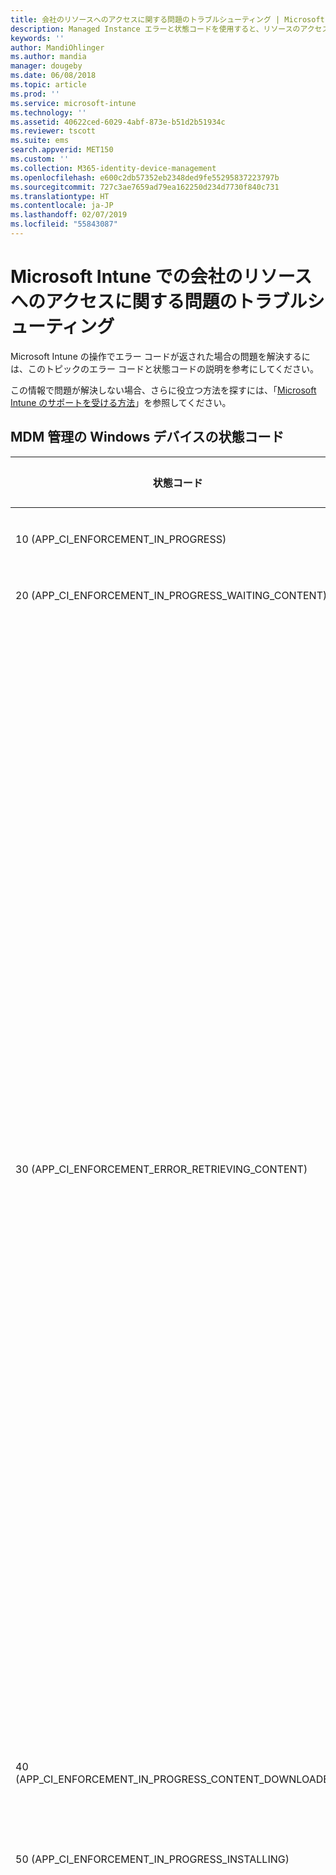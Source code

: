 ```yaml
---
title: 会社のリソースへのアクセスに関する問題のトラブルシューティング | Microsoft Docs
description: Managed Instance エラーと状態コードを使用すると、リソースのアクセスに関する問題のトラブルシューティングに役立ちます。
keywords: ''
author: MandiOhlinger
ms.author: mandia
manager: dougeby
ms.date: 06/08/2018
ms.topic: article
ms.prod: ''
ms.service: microsoft-intune
ms.technology: ''
ms.assetid: 40622ced-6029-4abf-873e-b51d2b51934c
ms.reviewer: tscott
ms.suite: ems
search.appverid: MET150
ms.custom: ''
ms.collection: M365-identity-device-management
ms.openlocfilehash: e600c2db57352eb2348ded9fe55295837223797b
ms.sourcegitcommit: 727c3ae7659ad79ea162250d234d7730f840c731
ms.translationtype: HT
ms.contentlocale: ja-JP
ms.lasthandoff: 02/07/2019
ms.locfileid: "55843087"
---
```

# <a name="troubleshoot-company-resource-access-problems-with-microsoft-intune"></a>Microsoft Intune での会社のリソースへのアクセスに関する問題のトラブルシューティング

Microsoft Intune の操作でエラー コードが返された場合の問題を解決するには、このトピックのエラー コードと状態コードの説明を参考にしてください。

この情報で問題が解決しない場合、さらに役立つ方法を探すには、「[Microsoft Intune のサポートを受ける方法](get-support.md)」を参照してください。

## <a name="status-codes-for-mdm-managed-windows-devices"></a>MDM 管理の Windows デバイスの状態コード

|状態コード|エラー メッセージ|対処|
|---------------|-----------------|--------------|
|10 (APP_CI_ENFORCEMENT_IN_PROGRESS)|インストールが進行中||
|20 (APP_CI_ENFORCEMENT_IN_PROGRESS_WAITING_CONTENT)|コンテンツを待機中||
|30 (APP_CI_ENFORCEMENT_ERROR_RETRIEVING_CONTENT)|コンテンツを取得中|考えられる原因:ジョブ状態 30 は、ユーザーによるアプリのダウンロードが失敗したことを示します。<br /><br />考えられる原因は、次のとおりです。<br /><br />ダウンロードの進行中に、デバイスがインターネット接続を失った。<br /><br />登録時にデバイスに発行される証明書の有効期限が切れた。<br /><br />軽減策:<br /><br />デバイスのコントロール パネルから [会社のアプリ] アプリを起動して、デバイスの証明書が期限切れになっていないことを確認します。期限切れになっている場合は、デバイスを再登録する必要があります。<br /><br />デバイスがインターネットに接続されていることを確認し、アプリをもう一度要求してみます。|
|40 (APP_CI_ENFORCEMENT_IN_PROGRESS_CONTENT_DOWNLOADED)|コンテンツのダウンロードが完了しました||
|50 (APP_CI_ENFORCEMENT_IN_PROGRESS_INSTALLING)|インストールが進行中||
|60 (APP_CI_ENFORCEMENT_ERROR_INSTALLING)|インストール エラーが発生しました|アプリのダウンロード後に、インストールが失敗しました。<br /><br />アプリの署名に使用されたコード署名証明書が、デバイスに存在しません。<br /><br />アプリケーションが依存するフレームワーク依存関係が、デバイスにインストールされていません。<br /><br />アプリの署名に使用されたコード署名証明書がデバイス上に存在することを確認し、この証明書がすべてのエンタープライズ登録済み Windows RT デバイスの対象となっていることを管理者に確認します。<br /><br />フレームワーク依存関係が見つからないためにインストールが失敗した場合、管理者はアプリケーション パッケージとフレームワークをパッケージ化して、アプリケーションを再公開する必要があります。<br /><br />ダウンロードされたアプリケーション パッケージが、有効なパッケージではないか、破損していたか、デバイスの OS バージョンと互換性がない可能性があります。|
|70 (APP_CI_ENFORCEMENT_SUCCEEDED)|インストールが成功しました||
|80 (APP_CI_ENFORCEMENT_IN_PROGRESS)|アンインストールの進行中||
|90 (APP_CI_ENFORCEMENT_ERROR)|アンインストール エラーが発生しました||
|100 (APP_CI_ENFORCEMENT_SUCCEEDED)|アンインストールが成功しました||
|110 (APP_CI_ENFORCEMENT_ERROR)|コンテンツのハッシュが一致しません||
|120 (APP_CI_ENFORCEMENT_ERROR)|SLK / サイド ローディングが有効になっていません||
|130 (APP_CI_ENFORCEMENT_ERROR)|MSADP ライセンスのインストールが失敗しました||
|状態なし (APP_CI_ENFORCEMENT_UNKNOWN)|該当なし|状態は現在不明です。|

## <a name="company-resource-access-common-errors"></a>会社のリソースへのアクセス (一般的なエラー)

|状態コード|16 進数のエラー コード|エラー メッセージ|
|---------------|--------------------------|-----------------|
|-2016281101|0x87D1FDF3|MDM CRP 要求が見つかりません|
|-2016281102|0x87D1FDF2|NDES URL が見つかりません|
|-2016281103|0x87D1FDF1|MDM CRP 証明書情報が見つかりません|
|-2016281104|0x87D1FDF0|MDM CI 証明書情報が見つかりません|
|-2016281105|0x87D1FDEF|ルールを評価できませんでした|
|-2016281106|0x87D1FDEE|競合解決で失われたため、適用できません|
|-2016281107|0x87D1FDED|サポートされていない設定検出ソースです|
|-2016281108|0x87D1FDEC|参照された設定が CI で見つかりません|
|-2016281109|0x87D1FDEB|データ型を変換できませんでした|
|-2016281110|0x87D1FDEA|CIM 設定のパラメーターが無効です|
|-2016281111|0x87D1FDE9|このデバイスには該当しません|
|-2016281112|0x87D1FDE8|修復できませんでした|
|-2016330905|0x87D13B67|アプリの状態が不明です|
|-2016330906|0x87D13B66|アプリは管理されているものの、ユーザーによって削除されました|
|-2016330907|0x87D13B65|デバイスは引き換えコードを適用しています|
|-2016330908|0x87D13B64|アプリのインストールに失敗しました|
|-2016330909|0x87D13B63|ユーザーがアプリの更新の提案を拒否しました|
|-2016330910|0x87D13B62|ユーザーがアプリのインストールの提案を拒否しました|
|-2016330911|0x87D13B61|管理対象のアプリをインストールできるようになる前に、ユーザーがアプリをインストールしました|
|-2016330912|0x87D13B60|アプリのインストールがスケジュールされているものの、トランザクションを完了するには引き換えコードが必要です|
|-2016341109|0x87D1138B|iOS デバイスがエラーを返しました|
|-2016341110|0x87D1138A|形式が正しくないため iOS デバイスがコマンドを拒否しました|
|-2016341111|0x87D11389|iOS デバイスが予期されないアイドル ステータスを返しました|
|-2016341112|0x87D11388|iOS デバイスは現在ビジーです|

## <a name="errors-returned-by-ios-devices"></a>iOS デバイスによって返されるエラー

### <a name="company-portal-errors"></a>ポータル サイトのエラー

|ポータル サイトのエラー テキスト|HTTP 状態コード|その他のエラー情報|
|---|---|---|
|__内部サーバーに関する問題__ <br>サーバー上の内部エラーのため、サーバーに到達できなかった可能性があります。 再試行し、それでもこの問題が解決しない場合は IT 管理者に問い合わせてください。|500 エラー|このエラーは、Intune サービスの問題によって発生している可能性があります。 この場合、ユーザー側の問題ではない可能性が高いため、Intune サービス側で問題を解決する必要があります。|
|__一時的に利用不可__ <br>サービスが一時的に利用不可のため、サーバーに到達できなかった可能性があります。 再試行し、それでもこの問題が解決しない場合は IT 管理者に問い合わせてください。|503 エラー|サービスがメンテナンス中など、一時的な Intune サービスの問題が原因の可能性があります。 この場合、ユーザー側の問題ではない可能性が高いため、Intune サービス側で問題を解決する必要があります。|
|__サーバーに接続できません__ <br>サーバーに到達できなかった可能性があります。 再試行し、それでもこの問題が解決しない場合は IT 管理者に問い合わせてください。|関連する HTTP 状態コードがありません|サーバーに対するセキュリティで保護された接続を確立できませんでした。使用されている証明書に関する SSL の問題の可能性があります。 この問題は、ユーザーの構成が Apple の App Transport Security (ATS) に関する要件に準拠していないことが原因の可能性があります。|
|__問題が発生しました__ <br>ポータル サイト クライアントを読み込むことができません。 再試行し、それでもこの問題が解決しない場合は IT 管理者に問い合わせてください。|400 エラー|より具体的なエラー メッセージがない 400 番台の HTTP 状態コードのエラーの場合、このメッセージが表示されます。 これは、iOS 用ポータル サイト アプリで発生するクライアント側エラーです。|
|__サーバーに到達できません__ <br>サーバーに到達できなかった可能性があります。 再試行し、それでもこの問題が解決しない場合は IT 管理者に問い合わせてください。|500 エラー|より具体的なエラー メッセージがない 500 番台の HTTP 状態コードのエラーの場合、このメッセージが表示されます。 これは、Intune サービスで発生するサーバー側エラーです。|

### <a name="service-errors"></a>サービスのエラー

|状態コード|16 進数のエラー コード|エラー メッセージ|
|---------------|--------------------------|-----------------|
|-2016299111|0x87D1B799|内部エラー。|
|-2016299112|0x87D1B798|内部エラー。|
|-2016300111|0x87D1B3B1|36001: (内部エラー)|
|-2016300112|0x87D1B3B0|36000: 携帯ネットワークは既に構成されています|
|-2016301110|0x87D1AFCA|35002: 単一のペイロードで複数のフォントが見つかりました|
|-2016301111|0x87D1AFC9|35001: フォントのインストールに失敗しました|
|-2016301112|0x87D1AFC8|35000: フォント データが無効です|
|-2016302109|0x87D1ABE3|34003: Kerberos プリンシパル名が無効です|
|-2016302110|0x87D1ABE2|34002: Kerberos プリンシパル名が見つかりません|
|-2016302111|0x87D1ABE1|34001: URL の一致パターンが無効です|
|-2016302112|0x87D1ABE0|34000: アプリ識別子の一致パターンが無効です|
|-2016304112|0x87D1A410|32000: アプリが多すぎます|
|-2016305111|0x87D1A029|31001: 設定を適用できません|
|-2016305112|0x87D1A028|31000: 資格情報を適用できません|
|-2016306111|0x87D19C41|30001: タイムアウトしました|
|-2016306112|0x87D19C40|30000: 認証に失敗しました|
|-2016307109|0x87D1985B|29003: 証明書データに問題があります|
|-2016307110|0x87D1985A|29002:|
|-2016307111|0x87D19859|29001:|
|-2016307112|0x87D19858|29000: デバイスが管理されていません|
|-2016308110|0x87D19472|28002: 壁紙を設定できません|
|-2016308111|0x87D19471|28001: 壁紙の画像に問題があります|
|-2016308112|0x87D19470|28000: 不明な項目です|
|-2016310111|0x87D18CA1|26001: ファイル レベルの暗号化はサポートされていません|
|-2016310112|0x87D18CA0|26000: ブロック レベルの暗号化はサポートされていません|
|-2016311110|0x87D188BA|25002: 削除できません|
|-2016311111|0x87D188B9|25001: インストールできません|
|-2016311112|0x87D188B8|25000: プロファイルに問題があります|
|-2016312109|0x87D184D3|24003: 最終的なプロファイルに問題があります|
|-2016312110|0x87D184D2|24002: ID ペイロードに問題があります|
|-2016312111|0x87D184D1|24001: 属性ディクショナリに署名できません|
|-2016312112|0x87D184D0|24000: 属性ディクショナリを作成できません|
|-2016313110|0x87D180EA|23002: サーバー証明書が無効です|
|-2016313111|0x87D180E9|23001: サーバーの応答に問題があります|
|-2016313112|0x87D180E8|23000: ID に問題があります|
|-2016314099|0x87D17D0D|22013: PKIOperation 応答が無効です|
|-2016314100|0x87D17D0C|22012: CACertificate を格納できません|
|-2016314101|0x87D17D0B|22011: CSR を生成できません|
|-2016314102|0x87D17D0A|22010: 一時的な ID を格納できません|
|-2016314103|0x87D17D09|22009: 一時的な ID を作成できません|
|-2016314104|0x87D17D08|22008: ID を作成できません|
|-2016314105|0x87D17D07|22007: 署名入り証明書が無効です|
|-2016314106|0x87D17D06|22006: CACaps が不十分です|
|-2016314107|0x87D17D05|22005: ネットワーク エラー|
|-2016314108|0x87D17D04|22004: サポートされていない証明書構成です|
|-2016314109|0x87D17D03|22003: RAResponse が無効です|
|-2016314110|0x87D17D02|22002: CAResponse が無効です|
|-2016314111|0x87D17D01|22001: キー ペアを生成できません|
|-2016314112|0x87D17D00|22000: キーの使用が無効です|
|-2016315105|0x87D1791F|21007: アカウントを検証できません|
|-2016315106|0x87D1791E|21006: 証明書の暗号化を解除できません|
|-2016315107|0x87D1791D|21005: アカウントが一意ではありません (電子メールのプロファイルがすでにデバイス上に存在しています)|
|-2016315108|0x87D1791C|21004: アカウントを作成できません|
|-2016315109|0x87D1791B|21003: ホスト名がありません|
|-2016315110|0x87D1791A|21002: サーバーの暗号化ポリシーに準拠できません|
|-2016315111|0x87D17919|21001: サーバーのポリシーに準拠できません|
|-2016315112|0x87D17918|21000: サーバーからポリシーを取得できません|
|-2016316110|0x87D17532|20002: アカウントが一意ではありません|
|-2016316111|0x87D17531|20001: ホスト名がありません|
|-2016316112|0x87D17530|20000: アカウントを作成できません|
|-2016317110|0x87D1714A|19002: アカウントが一意ではありません|
|-2016317111|0x87D17149|19001: ホスト名がありません|
|-2016317112|0x87D17148|19000: アカウントを作成できません|
|-2016318110|0x87D16D62|18002: 資格情報が無効です|
|-2016318111|0x87D16D61|18001: ホストに到達できません|
|-2016318112|0x87D16D60|18000: 不明なエラーです|
|-2016319110|0x87D1697A|17002: アカウントが一意ではありません|
|-2016319111|0x87D16979|17001: ホスト名がありません|
|-2016319112|0x87D16978|17000: アカウントを作成できません|
|-2016320110|0x87D16592|16002: アカウントが一意ではありません|
|-2016320111|0x87D16591|16001: ホスト名がありません|
|-2016320112|0x87D16590|16000: サブスクリプションを作成できません|
|-2016321109|0x87D161AB|15003: 証明書が無効です|
|-2016321110|0x87D161AA|15002: ネットワーク構成をロックできません|
|-2016321111|0x87D161A9|15001: VPN を削除できません|
|-2016321112|0x87D161A8|15000: VPN をインストールできません|
|-2016322110|0x87D15DC2|14002: クラウド構成は既に存在します|
|-2016322111|0x87D15DC1|14001: デバイスがロックされています|
|-2016322112|0x87D15DC0|14000: フィールドが無効です|
|-2016323107|0x87D159DD|13005: プロキシを設定できません|
|-2016323108|0x87D159DC|13004: EAP を設定できません|
|-2016323109|0x87D159DB|13003: WiFi 構成を作成できません|
|-2016323110|0x87D159DA|13002: パスワードが必要です|
|-2016323111|0x87D159D9|13001: ユーザー名が必要です|
|-2016323112|0x87D159D8|13000: インストールできません|
|-2016324070|0x87D1561A|12042: 不明なロケール コードです|
|-2016324071|0x87D15619|12041: 不明な言語コードです|
|-2016324072|0x87D15618|12040: iTunes Store へのログインが必要です|
|-2016324073|0x87D15617|12039: (未使用)|
|-2016324074|0x87D15616|12038: アプリが管理されていません|
|-2016324075|0x87D15615|12037: 引き換えコードが無効です|
|-2016324076|0x87D15614|12036: 現在の状態ではアプリを削除できません|
|-2016324077|0x87D15613|12035: アプリを購入できません|
|-2016324078|0x87D15612|12034: URL が HTTPS ではありません|
|-2016324079|0x87D15611|12033: マニフェストが無効です|
|-2016324080|0x87D15610|12032: マニフェストに含まれるアプリが多すぎます|
|-2016324081|0x87D1560F|12031: アプリのインストールが無効になっています|
|-2016324082|0x87D1560E|12030: URL が無効です|
|-2016324083|0x87D1560D|12029: アプリが管理されていません|
|-2016324084|0x87D1560C|12028: 引き換えを待機していません|
|-2016324085|0x87D1560B|12027: アプリではありません|
|-2016324086|0x87D1560A|12026: アプリは既にキューに登録されています|
|-2016324087|0x87D15609|12025: アプリは既にインストールされています|
|-2016324088|0x87D15608|12024: アプリ マニフェストを検証できませんでした|
|-2016324089|0x87D15607|12023: アプリ ID を検証できませんでした|
|-2016324090|0x87D15606|12022: トピックが無効です|
|-2016324091|0x87D15605|12021: 要求の種類が無効です|
|-2016324092|0x87D15604|12020: サーバーによって承認されていません|
|-2016324093|0x87D15603|12019: エスクロー シークレットをコピーできません|
|-2016324094|0x87D15602|12018: エスクロー キーバッグのデータをコピーできません|
|-2016324095|0x87D15601|12017: エスクロー keybag を作成できません|
|-2016324096|0x87D15600|12016: ID が見つかりません|
|-2016324097|0x87D155FF|12015: プッシュ トークンを取得できません|
|-2016324098|0x87D155FE|12014: プロビジョニング プロファイルが管理されていません|
|-2016324099|0x87D155FD|12013: プロファイルが管理されていません|
|-2016324100|0x87D155FC|12012: MDM の置換が一致しません|
|-2016324101|0x87D155FB|12011: MDM の構成が無効です|
|-2016324102|0x87D155FA|12010: 内部不整合エラー|
|-2016324103|0x87D155F9|12009: 代替プロファイルが無効です|
|-2016324104|0x87D155F8|12008: 要求の形式が正しくありません|
|-2016324105|0x87D155F7|12007: 承認されていません|
|-2016324106|0x87D155F6|12006: リダイレクトが拒否されました|
|-2016324107|0x87D155F5|12005: 証明書が見つかりません|
|-2016324108|0x87D155F4|12004: プッシュ証明書が無効です|
|-2016324109|0x87D155F3|12003: チャレンジの応答が無効です|
|-2016324110|0x87D155F2|12002: チェックインできません|
|-2016324111|0x87D155F1|12001: MDM インスタンスが複数存在します|
|-2016324112|0x87D155F0|12000: アクセス権が無効です|
|-2016325111|0x87D15209|11001: カスタム APN は既にインストールされています|
|-2016325112|0x87D15208|11000: APN をインストールできません|
|-2016326111|0x87D14E21|10001: 署名者が無効です|
|-2016326112|0x87D14E20|10000: 既定のものをインストールできません|
|-2016327106|0x87D14A3E|9006: 証明書が ID ではありません|
|-2016327107|0x87D14A3D|9005: 証明書の形式が正しくありません|
|-2016327108|0x87D14A3C|9004: ルート証明書を格納できません|
|-2016327109|0x87D14A3B|9003: WAPI データを格納できません|
|-2016327110|0x87D14A3A|9002: 証明書を格納できません|
|-2016327111|0x87D14A39|9001: ペイロードの証明書が多すぎます|
|-2016327112|0x87D14A38|9000: パスワードが無効です|
|-2016328112|0x87D14650|8000: Web クリップをインストールできません|
|-2016329105|0x87D1426F|7007: SMTP アカウントが正しく構成されていません|
|-2016329106|0x87D1426E|7006: POP アカウントが正しく構成されていません|
|-2016329107|0x87D1426D|7005: IMAP アカウントが正しく構成されていません|
|-2016329108|0x87D1426C|7004: SMIME 証明書に問題があります|
|-2016329109|0x87D1426B|7003:SMIME 証明書が見つかりません|
|-2016329110|0x87D1426A|7002: 検証中に不明なエラーが発生しました|
|-2016329111|0x87D14269|7001: 証明書が無効です|
|-2016329112|0x87D14268|7000: ホストに到達できません|
|-2016330110|0x87D13E82|6002: クエリを作成できません|
|-2016330111|0x87D13E81|6001: 文字列が空です|
|-2016330112|0x87D13E80|6000: キーチェーン システム エラー|
|-2016331097|0x87D13AA7|5015: 猶予期間を設定できません|
|-2016331098|0x87D13AA6|5014: パスコードを設定できません|
|-2016331099|0x87D13AA5|5013: パスコードを消去できません|
|-2016331100|0x87D13AA4|5012: (未使用)|
|-2016331101||5011: パスコードが間違っています|
|-2016331102||5010: デバイスがロックされました|
|-2016331103|0x87D13AA4|5009: (未使用)|
|-2016331104|0x87D13AA0|5008: パスコードが新しすぎます|
|-2016331105|0x87D13A9F|5007: パスコードの有効期限が切れています|
|-2016331106|0x87D13AA3|5006: パスコードにはアルファベットを含める必要があります|
|-2016331107|0x87D13A9D|5005: パスコードには数字を含める必要があります|
|-2016331108|0x87D13A9C|5004: パスコードに昇順または降順の文字が含まれています|
|-2016331109|0x87D13A9B|5003: パスコードに文字の繰り返しがあります|
|-2016331110|0x87D13A9A|5002: 特殊文字が少なすぎます|
|-2016331111|0x87D13A99|5001: 一意の文字が少なすぎます|
|-2016331112|0x87D13A98|5000: パスコードが短すぎます|
|-2016332093|0x87D136C3|4019: アプリ ロック ペイロードが複数存在します|
|-2016332094|0x87D136C2|4018: APN または携帯ネットワーク ペイロードが複数存在します|
|-2016332095|0x87D136C1|4017: グローバル HTTPProxy ペイロードが複数存在します|
|-2016332096|0x87D136C0|4016: (内部エラー)|
|-2016332097|0x87D136BF|4015: 代替プロファイルに MDM ペイロードが含まれていません|
|-2016332098|0x87D136BE|4014: 利用できるデバイス ID がありません|
|-2016332099|0x87D136BD|4013: 更新に失敗しました|
|-2016332100|0x87D136BC|4012: プロファイルは更新できません|
|-2016332101|0x87D136BB|4011: 最終的なプロファイルが構成プロファイルではありません|
|-2016332102|0x87D136BA|4010: 更新されたプロファイルに同じ識別子がありません|
|-2016332103|0x87D136B9|4009: デバイスがロックされています|
|-2016332104|0x87D136B8|4008: 証明書が一致しません|
|-2016332105|0x87D136B7|4007: 認識できないファイル形式です|
|-2016332106|0x87D136B6|4006: プロファイルの削除日が過去の日付です|
|-2016332107|0x87D136B5|4005: パスコードが適合しません|
|-2016332108|0x87D136B4|4004: ユーザーがインストールを取り消しました|
|-2016332109|0x87D136B3|4003: プロファイルがインストールのキューに登録されていません|
|-2016332110|0x87D136B2|4002: UUID が重複しています|
|-2016332111|0x87D136B1|4001: インストール エラー|
|-2016332112|0x87D136B0|4000: プロファイルを解析できません|
|-2016333111|0x87D132C9|3001: 値の比較の意味に一貫性がありません (内部エラー)|
|-2016333112|0x87D132C8|3000: 制限の意味に一貫性がありません (内部エラー)|
|-2016334108|0x87D12EE4|2004: サポートされていないフィールド値です|
|-2016334109|0x87D12EE3|2003: フィールドのデータ型に問題があります|
|-2016334110|0x87D12EE2|2002: 必要なフィールドが見つかりません|
|-2016334111|0x87D12EE1|2001: サポートされていないペイロード バージョンです|
|-2016334112|0x87D12EE0|2000: ペイロードの形式が正しくありません|
|-2016335102|0x87D12B02|1010: サポートされていないフィールド値です|
|-2016335103|0x87D12B01|1009: プロファイルのインストール エラー|
|-2016335104|0x87D12B00|1008: ペイロード識別子が一意ではありません|
|-2016335105|0x87D12AFF|1007: UUID が一意ではありません|
|-2016335106|0x87D12AFE|1006: 暗号化を解除できません|
|-2016335107|0x87D12AFD|1005: プロファイルが空です|
|-2016335108|0x87D12AFC|1004: 署名に問題があります|
|-2016335109|0x87D12AFB|1003: フィールドのデータ型に問題があります|
|-2016335110|0x87D12AFA|1002: 必要なフィールドが見つかりません|
|-2016335111|0x87D12AF9|1001: サポートされていないプロファイル バージョンです|
|-2016335112|0x87D12AF8|1000: プロファイルの形式が正しくありません|

## <a name="oma-response-codes"></a>OMA 応答コード

|状態コード|16 進数のエラー コード|エラー メッセージ|
|---------------|--------------------------|-----------------|
|-2016344008|0x87D10838|(1404):証明書へのアクセスが拒否されました|
|-2016344009|0x87D10837|(1403):証明書が見つかりません|
|-2016344010|0x87D10836|DCMO(1402):操作に失敗しました|
|-2016344011|0x87D10835|DCMO(1401):ユーザーに確認メッセージが表示されたときに、ユーザーが処理を受け入れないことを選択しました|
|-2016344012|0x87D10834|DCMO(1400):クライアント エラー|
|-2016344108|0x87D107D4|DCMO(1204):デバイスの機能は無効になっています。ユーザーが再度有効にすることができます。|
|-2016344109|0x87D107D3|DCMO(1203):デバイスの機能は無効になっています。ユーザーが再度有効にすることはできません。|
|-2016344110|0x87D107D2|DCMO(1202):デバイスの機能が正常に有効になりましたが、現在デタッチされています。|
|-2016344111|0xF3FB4D95|DCMO(1201):デバイスの機能が正常に有効になり、現在アタッチされています。|
|-2016344112|0x87D107D0|DCMO(1200):処理が正常に完了しました|
|-2016345595|0x87D10205|Syncml(517):アトミック コマンドへの応答が長すぎて単一のメッセージに収まりません。|
|-2016345596|0x87D10204|Syncml(516):コマンドが Atomic 要素内にあり、Atomic の実行に失敗しました。 このコマンドは正常にロールバックされませんでした。|
|-2016345598|0x87D10202|Syncml(514):SyncML コマンドを正常に完了できませんでした。コマンドを処理する前に、処理が取り消されました。|
|-2016345599|0x87D10201|Syncml(513):SyncML 要求メッセージ用に指定されたバージョンの同期プロトコルを、受信デバイスがサポートしていないか、サポートすることを拒否しました。|
|-2016345600|0x87D10200|Syncml(512):同期セッション中にアプリケーション エラーが発生しました。|
|-2016345601|0x87D101FF|Syncml(511):サーバーで要求を処理中に、サーバー エラーが発生しました。|
|-2016345602|0x87D101FE|Syncml(510):要求の処理中にエラーが発生しました。 このエラーは、受信デバイスのデータ ストアの不具合に関係があります。|
|-2016345603|0x87D101FD|Syncml(509):将来使用するために予約されています。|
|-2016345604|0x87D101FC|Syncml(508):クライアントのサーバーとの同期状態をリフレッシュする必要のあるエラーが発生しました。|
|-2016345605|0x87D101FB|Syncml(507):エラーが発生したため、Atomic 要素内のすべての SyncML コマンドの実行に失敗しました。|
|-2016345606|0x87D101FA|Syncml(506):要求の処理中にアプリケーション エラーが発生しました。|
|-2016345607|0x87D101F9|Syncml(505):SyncML 要求メッセージ用に指定されたバージョンの SyncML DTD を受信デバイスがサポートしていないか、サポートすることを拒否しました。|
|-2016345608|0x87D101F8|Syncml(504):受信デバイスがゲートウェイまたはプロキシとして機能しているときに、URI (例: HTTP、FTP、LDAP) で指定された上流の受信デバイス、または要求の完了に必要な補助的な受信デバイス (例: DNS) から、許容時間内に応答を受け取りませんでした。|
|-2016345609|0x87D101F7|Syncml(503):受信デバイスが一時的に過負荷になっているか、メンテナンス中のため、現在要求を処理できません。|
|-2016345610|0x87D101F6|Syncml(502):受信デバイスがゲートウェイまたはプロキシとして機能しているときに、要求を満たすためにアクセスした、上流の受信デバイスから無効な応答を受け取りました。|
|-2016345611|0x87D101F5|Syncml(501):受信デバイスが要求を満たすのに必要なコマンドをサポートしていません。|
|-2016345612|0x87D101F4|Syncml(500):受信デバイスが予期しない状態になったため、要求を満たせませんでした。|
|-2016345684|0x87D101AC|Syncml(428):移動に失敗しました|
|-2016345685|0x87D101AB|Syncml(427):子を持っている親を削除することはできません。|
|-2016345686|0x87D101AA|Syncml(426):部分的な項目は使用できません。|
|-2016345687|0x87D101A9|Syncml(425):要求されたコマンドの実行に失敗しました。センダーに、受信者の十分なアクセス制御権限 (ACL) がありません。|
|-2016345688|0x87D101A8|Syncml(424):チャンクになったオブジェクトを受信しましたが、受信したオブジェクトのサイズが、1 つ目のチャンク内で宣言されているオブジェクトのサイズと一致しません。|
|-2016345689|0x87D101A7|Syncml(423):要求されたコマンドを実行できませんでした。削除用にマークされた項目は、既にサーバーから実際に削除されています。|
|-2016345690|0x87D101A6|Syncml(422):要求されたコマンドをサーバーで実行できませんでした。LocURI の CGI スクリプトが正しく作成されていません。|
|-2016345691|0x87D101A5|Syncml(421):要求されたコマンドをサーバーで実行できませんでした。指定された検索の文法が不明です。|
|-2016345692|0x87D101A4|Syncml(420):受信デバイスに、残りの同期データを保存する記憶域がありません。|
|-2016345693|0x87D101A3|Syncml(419):クライアントの要求に競合が発生しましたが、サーバー コマンドを優先することによって解決しました。|
|-2016345694|0x87D101A2|Syncml(418):要求された Put または Add コマンドを実行できませんでした。ターゲットは既に存在します。|
|-2016345695|0x87D101A1|Syncml(417):現時点では要求を処理できません。要求元が、後で要求し直す必要があります。|
|-2016345696|0x87D101A0|Syncml(416):要求を処理できませんでした。要求のバイト サイズが大きすぎます。|
|-2016345697|0x87D1019F|Syncml(415):メディアの種類または形式がサポートされていません。|
|-2016345698|0x87D1019E|Syncml(414):要求されたコマンドを実行できませんでした。ターゲット URI が長すぎるため、受信デバイスが処理できないか、受け入れようとしていません。|
|-2016345699|0x87D1019D|Syncml(413):受信デバイスが、要求されたコマンドの実行を拒否しています。要求された項目が大きすぎるため、受信デバイスが処理できないか、受け入れようとしていません。|
|-2016345700|0x87D1019C|Syncml(412):要求されたコマンドを受信デバイスで実行できませんでした。コマンドが不完全か、形式が正しくありません。|
|-2016345701|0x87D1019B|Syncml(411):要求されたコマンドには、バイト サイズまたは長さの情報を持つ Meta 型要素が付属していなければなりません。|
|-2016345702|0x87D1019A|Syncml(410):要求されたターゲットは、受信デバイスに存在しません。その転送先 URI も不明です。|
|-2016345703|0x87D10199|Syncml(409):要求されたコマンドを実行できませんでした。クライアントとサーバーのデータの更新が競合しています。|
|-2016345704|0x87D10198|Syncml(408):予期していたメッセージを許容時間内に受信しませんでした。|
|-2016345705|0x87D10197|Syncml(407):要求されたコマンドを実行できませんでした。要求元が、認証用の正しい資格情報を送信する必要があります。|
|-2016345706|0x87D10196|Syncml(406):要求されたコマンドを実行できませんでした。要求にあるオプションの機能がサポートされていません。|
|-2016345707|0x87D10195|Syncml(405):要求されたコマンドは、ターゲットで許可されていません。|
|-2016345708|0x87D10194|Syncml(404):要求されたターゲットが見つかりませんでした。|
|-2016345709|0x87D10193|Syncml(403):要求されたコマンドを実行できませんでしたが、受信デバイスは、このコマンドを理解しています。|
|-2016345710|0x87D10192|Syncml(402):要求されたコマンドを実行できませんでした。正式な支払いが必要です。|
|-2016345711|0x87D10191|Syncml(401):要求されたコマンドを実行できませんでした。要求元が、認証用の正しい資格情報を送信する必要があります。|
|-2016345712|0x87D10190|Syncml(400):要求されたコマンドを実行できませんでした。コマンドの構文が間違っています。|
|-2016345807|0x87D10131|Syncml(305):要求されたターゲットは、指定されたプロキシの URI 経由でアクセスできなければなりません。|
|-2016345808|0x87D10130|Syncml(304): 要求された SyncML コマンドが、ターゲットで実行されませんでした。|
|-2016345809|0x87D1012F|Syncml(303):要求されたターゲットは別の URI で見つかる可能性があります。|
|-2016345810|0x87D1012E|Syncml(302):要求されたターゲットは、一時的に別の URI に移動されています。|
|-2016345811|0x87D1012D|Syncml(301):要求されたターゲットは、新しい URI にあります。|
|-2016345812|0x87D1012C|Syncml(300):要求されたターゲットは、多数の代替ターゲットのうちの 1 つです。|
|-2016345896|0x87D100D8|Syncml(216):コマンドが Atomic 要素内にあり、Atomic の実行に失敗しました。 このコマンドは正常にロールバックされました。|
|-2016345897|0x87D100D7|Syncml(215):ユーザー操作の結果、コマンドは実行されませんでした。ユーザーは選択を受け入れませんでした。|
|-2016345898|0x87D100D6|Syncml(214):操作が取り消されました。 SyncML コマンドは正常に完了したものの、セッション内でこれ以上コマンドは処理されません。|
|-2016345899|0x87D100D5|Syncml(213):チャンク項目が受け入れられ、バッファーされました。|
|-2016345900|0x87D100D4|Syncml(212):認証が受け入れられました。 同期セッションの残りの部分では、これ以上の認証は必要ありません。 この応答コードは、資格情報が提供された要求への応答でのみ使用できます。|
|-2016345901|0x87D100D3|Syncml(211):項目が削除されませんでした。 要求された項目が見つかりませんでした。 既に削除されている可能性があります。|
|-2016345902|0x87D100D2|Syncml(210):アーカイブせずに削除します。 要求されたデータは正常に削除されたものの、このオプション機能が実装でサポートされていなかったため、削除の前にアーカイブされなかったことが応答に示されています。|
|-2016345903|0x87D100D1|競合が複製によって解決されました。 要求により更新内容が競合していたものの、サーバー データベースに作成されるクライアントのデータを複製することで解決されたことが応答に示されています。 応答には、ステータスの項目内の複製のターゲット URI が両方とも含まれています。 さらに、双方向同期の場合は、重複するデータ定義と共に Add コマンドが返されます。|
|-2016345904|0x87D100D0|競合がクライアントのコマンドを "優先すること" によって解決されました。 更新内容が競合していたものの、クライアント コマンドを優先することによって解決されたことが応答に示されています。|
|-2016345905|0x87D100CF|競合が結合によって解決されました。 要求により競合が発生したものの、データのクライアント インスタンスとサーバー インスタンスを結合することで解決されたことが応答に示されています。 応答には、ステータスの項目内にターゲット URL とソース URL が両方とも含まれています。 さらに、結合されたデータと共に Replace コマンドが返されます。|
|-2016345906|0x87D100CE|コマンドの一部のみが完了したことが応答に示されています。 コマンドの残りの部分を後で完了できる場合は、完了した際に、別の適切な完了要求ステータス コードを作成する必要があります。|
|-2016345907|0x87D100CD|ソースでそのコンテンツを更新する必要があります。 要求元には、そのコンテンツを同期して最新のバージョンにするように通知されています。|
|-2016345908|0x87D100CC|要求は正常に完了したものの、データが返されていません。 ターゲットにコンテンツがない場合、Get に対する応答でも応答コードが返されます。|
|-2016345909|0x87D100CB|権限のない応答です。 ターゲットではないエンティティから要求に対して応答がありました。 応答が返されるのは、要求により権限のあるターゲットから 200 応答コードが返される場合のみです。|
|-2016345910|0x87D100CA|処理のために受け入れられました。 アプリケーションのリモート実行か、ユーザーまたはアプリケーションへのアラートのための要求は、正常に実行されました。|
|-2016345911|0x87D100C9|要求された項目が追加されました。|
|-2016345912|0x87D100C8|SyncML コマンドが正常に完了しました。|
|-2016346011|0x87D10065|指定された SyncML コマンドは実行されていますが、まだ完了していません。|

### <a name="next-steps"></a>次の手順
このトラブルシューティング情報を使っても問題が解決しない場合は、「[Microsoft Intune のサポートを受ける方法](get-support.md)」の説明に従って Microsoft サポートにお問い合わせください。
